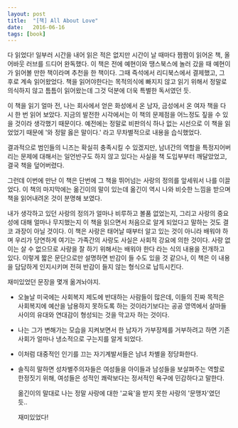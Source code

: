 ```yaml
---
layout: post
title:  "[책] All About Love"
date:   2016-06-16
tags: [book]
---
```


다 읽었다! 일부러 시간을 내어 읽은 적은 없지만 시간이 날 때마다 짬짬이 읽어온 책, 올 어바웃 러브를 드디어 완독했다. 이 책은 전에 예현이와 땡스북스에 놀러 갔을 때 예현이가 읽어볼 만한 책이라며 추천을 한 책이다. 그때 즉석에서 리디북스에서 결제했고, 그 후로 계속 읽어왔었다. 책을 읽어야한다는 목적의식에 빠지지 않고 읽기 위해서 정말로 의식하지 않고 틈틈이 읽어왔는데 그것 덕분에 더욱 특별한 독서였던 듯. 

  이 책을 읽기 얼마 전, 나는 회사에서 얻은 화성에서 온 남자, 금성에서 온 여자 책을 다시 한 번 읽어 보았다. 지금의 발전한 시각에서는 이 책의 문제점을 어느정도 짚을 수 있을 것이라 생각했기 때문이다. 예전에는 정말로 비판의식 하나 없는 시선으로 이 책을 읽었었기 때문에 '와 정말 옳은 말이다.' 라고 무차별적으로 내용을 습식했었다. 

  결과적으로 범인들의 니즈는 확실히 충족시킬 수 있겠지만, 남녀간의 역할을 특정지어버리는 문제에 대해서는 일언반구도 하지 않고 있다는 사실을 책 도입부부터 깨달았었고, 결국 책을 덮어버렸다. 

  그런데 이번에 만난 이 책은 단번에 그 책을 뛰어넘는 사랑의 정의를 앞세워서 나를 이끌었다. 이 책의 마지막에는 옮긴이의 말이 있는데 옮긴이 역시 나와 비슷한 느낌을 받으며 책을 읽어내려온 것이 분명해 보였다. 

  내가 생각하고 있던 사랑의 정의가 얼마나 비루하고 볼품 없었는지, 그리고 사랑의 중요성에 대해 얼마나 무지했는지 이 책을 읽으면서 처음으로 알게 되었다고 말하는 것도 결코 과장이 아닐 것이다. 이 책은 사랑은 태어날 때부터 알고 있는 것이 아니라 배워야 하며 우리가 당연하게 여기는 가족간의 사랑도 사실은 사회적 강요에 의한 것이다. 사랑 없이는 살 수 없으므로 사랑을 잘 하기 위해서는 배워야 한다 라는 식의 내용을 전개하고 있다. 이렇게 짧은 문단으로만 설명하면 반감이 들 수도 있을 것 같으나, 이 책은 이 내용을 담담하게 인지시키며 전혀 반감이 들지 않는 형식으로 납득시킨다. 

  재미있었던 문장을 몇개 옮겨놔야지. 

- 오늘날 미국에는 사회복지 제도에 반대하는 사람들이 많은데, 이들의 진짜 목적은 사회복지에 예산을 남용하지 못하도록 하는 것이라기보다는 공공 영역에서 살마들 사이의 유대와 연대감이 형성되는 것을 막고자 하는 것이다. 
- 나는 그가 변해가는 모습을 지켜보면서 한 남자가 가부장제를 거부하려고 하면 기존 사회가 얼마나 냉소적으로 구는지를 알게 되었다. 
- 이처럼 대중적인 인기를 끄는 자기계발서들은 남녀 차별을 정당화한다. 
- 솔직히 말하면 성차별주의자들은 여성들을 아이들과 남성들을 보살펴주는 역할로 한정짓기 위해, 여성들은 성적인 쾌락보다는 정서적인 욕구에 민감하다고 말한다. 

  옮긴이의 말대로 나는 정말 사랑에 대한 '교육'을 받지 못한 사랑의 '문맹자'였던 듯.. 

  재미있었다!